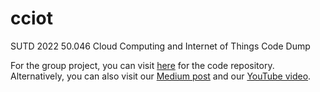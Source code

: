 # cciot
SUTD 2022 50.046 Cloud Computing and Internet of Things Code Dump

For the group project, you can visit [here](https://github.com/ragulbalaji/50.046CCIoT) for the code repository. Alternatively, you can also visit our [Medium post](https://ragulbalaji.medium.com/bryxjrsg-fluid-management-system-d7544a8c31bc) and our [YouTube video](https://youtu.be/Bj_A6j4YaRI).
